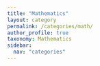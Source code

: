 ```yaml
---
title: "Mathematics"
layout: category
permalink: /categories/math/
author_profile: true
taxonomy: Mathematics
sidebar:
  nav: "categories"
---
```

